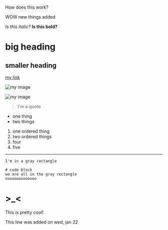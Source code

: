 How does this work?

WOW new things added

*Is this italic?*
**Is this bold?**
# big heading
## smaller heading

[my link](https://yi113.github.io/cse15l-lab-reports/)

![my image](https://static.wikia.nocookie.net/soul-knight/images/5/50/Druid_Baize.png/revision/latest/scale-to-width-down/127?cb=20200112103845)

![my image](https://upload.wikimedia.org/wikipedia/commons/6/65/Blue_morpho_butterfly.jpg)

>I'm a quote

* one thing
* two things

1. one ordered thing
2. two ordered things
4. four
5. five

---
`I'm in a gray rectangle`

```
# code block
we are all in the gray rectangle
nooooooooooooo
```
# >_<

This is pretty *cool*!

This line was added on wed, jan 22

